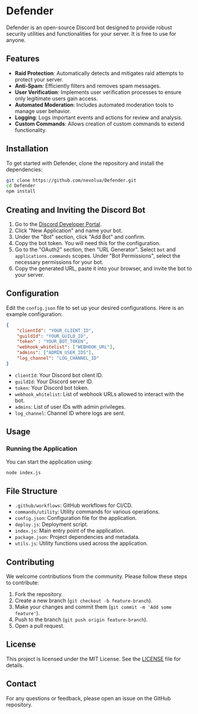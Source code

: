 # Defender

Defender is an open-source Discord bot designed to provide robust security utilities and functionalities for your server. It is free to use for anyone.

## Features

- **Raid Protection**: Automatically detects and mitigates raid attempts to protect your server.
- **Anti-Spam**: Efficiently filters and removes spam messages.
- **User Verification**: Implements user verification processes to ensure only legitimate users gain access.
- **Automated Moderation**: Includes automated moderation tools to manage user behavior.
- **Logging**: Logs important events and actions for review and analysis.
- **Custom Commands**: Allows creation of custom commands to extend functionality.

## Installation

To get started with Defender, clone the repository and install the dependencies:

```bash
git clone https://github.com/nevolua/Defender.git
cd Defender
npm install
```

## Creating and Inviting the Discord Bot

1. Go to the [Discord Developer Portal](https://discord.com/developers/applications).
2. Click "New Application" and name your bot.
3. Under the "Bot" section, click "Add Bot" and confirm.
4. Copy the bot token. You will need this for the configuration.
5. Go to the "OAuth2" section, then "URL Generator". Select `bot` and `applications.commands` scopes. Under "Bot Permissions", select the necessary permissions for your bot.
6. Copy the generated URL, paste it into your browser, and invite the bot to your server.

## Configuration

Edit the `config.json` file to set up your desired configurations. Here is an example configuration:

```json
{
    "clientId": "YOUR_CLIENT_ID",
    "guildId": "YOUR_GUILD_ID",
    "token" : "YOUR_BOT_TOKEN",
    "webhook_whitelist": ["WEBHOOK_URL"],
    "admins": ["ADMIN_USER_IDS"],
    "log_channel": "LOG_CHANNEL_ID"
}
```

- `clientId`: Your Discord bot client ID.
- `guildId`: Your Discord server ID.
- `token`: Your Discord bot token.
- `webhook_whitelist`: List of webhook URLs allowed to interact with the bot.
- `admins`: List of user IDs with admin privileges.
- `log_channel`: Channel ID where logs are sent.

## Usage

### Running the Application

You can start the application using:

```bash
node index.js
```

## File Structure

- `.github/workflows`: GitHub workflows for CI/CD.
- `commands/utility`: Utility commands for various operations.
- `config.json`: Configuration file for the application.
- `deploy.js`: Deployment script.
- `index.js`: Main entry point of the application.
- `package.json`: Project dependencies and metadata.
- `utils.js`: Utility functions used across the application.

## Contributing

We welcome contributions from the community. Please follow these steps to contribute:

1. Fork the repository.
2. Create a new branch (`git checkout -b feature-branch`).
3. Make your changes and commit them (`git commit -m 'Add some feature'`).
4. Push to the branch (`git push origin feature-branch`).
5. Open a pull request.

## License

This project is licensed under the MIT License. See the [LICENSE](LICENSE) file for details.

## Contact

For any questions or feedback, please open an issue on the GitHub repository.
